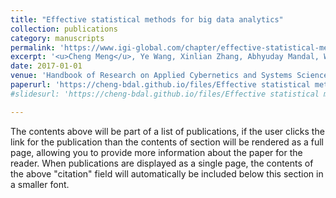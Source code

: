 ```yaml
---
title: "Effective statistical methods for big data analytics"
collection: publications
category: manuscripts
permalink: 'https://www.igi-global.com/chapter/effective-statistical-methods-for-big-data-analytics/181110'
excerpt: '<u>Cheng Meng</u>, Ye Wang, Xinlian Zhang, Abhyuday Mandal, Wenxuan Zhong, Ping Ma<sup>*</sup>'
date: 2017-01-01
venue: 'Handbook of Research on Applied Cybernetics and Systems Science'
paperurl: 'https://cheng-bdal.github.io/files/Effective statistical methods.pdf'
#slidesurl: 'https://cheng-bdal.github.io/files/Effective statistical methods.pdf'

---
```


The contents above will be part of a list of publications, if the user clicks the link for the publication than the contents of section will be rendered as a full page, allowing you to provide more information about the paper for the reader. When publications are displayed as a single page, the contents of the above "citation" field will automatically be included below this section in a smaller font.